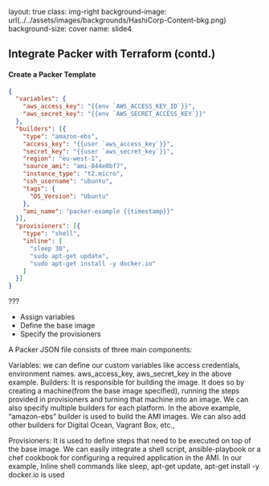 layout: true
class: img-right
background-image: url(../../assets/images/backgrounds/HashiCorp-Content-bkg.png)
background-size: cover
name: slide4

## Integrate Packer with Terraform (contd.)

#### Create a Packer Template
```json
{
  "variables": {
    "aws_access_key": "{{env `AWS_ACCESS_KEY_ID`}}",
    "aws_secret_key": "{{env `AWS_SECRET_ACCESS_KEY`}}"
  },
  "builders": [{
    "type": "amazon-ebs",
    "access_key": "{{user `aws_access_key`}}",
    "secret_key": "{{user `aws_secret_key`}}",
    "region": "eu-west-1",
    "source_ami": "ami-844e0bf7",
    "instance_type": "t2.micro",
    "ssh_username": "ubuntu",    
    "tags": {
      "OS_Version": "Ubuntu"      
    },    
    "ami_name": "packer-example {{timestamp}}"
  }],
  "provisioners": [{
    "type": "shell",
    "inline": [
      "sleep 30",
      "sudo apt-get update",
      "sudo apt-get install -y docker.io"
    ]
  }]
}
```

???
* Assign variables
* Define the base image
* Specify the provisioners

A Packer JSON file consists of three main components:

Variables: we can define our custom variables like access credentials, environment names. aws_access_key, aws_secret_key in the above example.
Builders: It is responsible for building the image. It does so by creating a machine(from the base image specified), running the steps provided in provisioners and turning that machine into an image. We can also specify multiple builders for each platform. In the above example,
“amazon-ebs” builder is used to build the AMI images. We can also add other builders for Digital Ocean, Vagrant Box, etc.,

Provisioners: It is used to define steps that need to be executed on top of the base image. We can easily integrate a shell script, ansible-playbook or a chef cookbook for configuring a required application in the AMI. 
In our example, Inline shell commands like sleep, apt-get update, apt-get install -y docker.io is used


